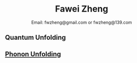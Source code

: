 # <center>Fawei Zheng</center>
 <center> Email: fwzheng@gmail.com or fwzheng@139.com</center>

## Quantum Unfolding
## [Phonon Unfolding](/test.html)
